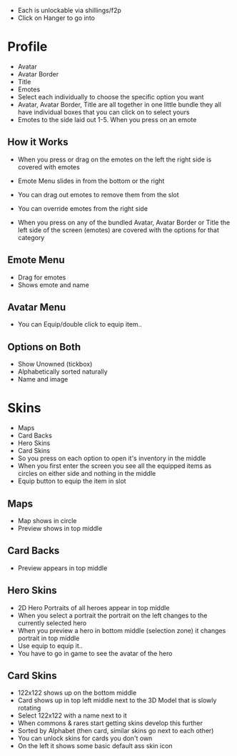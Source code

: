 - Each is unlockable via shillings/f2p
- Click on Hanger to go into

# Profile
- Avatar
- Avatar Border
- Title
- Emotes
- Select each individually to choose the specific option you want
- Avatar, Avatar Border, Title are all together in one little bundle they all have individual boxes that you can click on to select yours
- Emotes to the side laid out 1-5. When you press on an emote

## How it Works
- When you press or drag on the emotes on the left the right side is covered with emotes
- Emote Menu slides in from the bottom or the right
- You can drag out emotes to remove them from the slot
- You can override emotes from the right side

- When you press on any of the bundled Avatar, Avatar Border or Title the left side of the screen (emotes) are covered with the options for that category

## Emote Menu
- Drag for emotes 
- Shows emote and name

## Avatar Menu
- You can Equip/double click to equip item..

## Options on Both
- Show Unowned (tickbox)
- Alphabetically sorted naturally
- Name and image

# Skins
- Maps
- Card Backs
- Hero Skins
- Card Skins
- So you press on each option to open it's inventory in the middle
- When you first enter the screen you see all the equipped items as circles on either side and nothing in the middle
- Equip button to equip the item in slot

## Maps
- Map shows in circle
- Preview shows in top middle

## Card Backs
- Preview appears in top middle

## Hero Skins
- 2D Hero Portraits of all heroes appear in top middle
- When you select a portrait the portrait on the left changes to the currently selected hero
- When you preview a hero in bottom middle (selection zone) it changes portrait in top middle
- Use equip to equip it..
- You have to go in game to see the avatar of the hero

## Card Skins
- 122x122 shows up on the bottom middle
- Card shows up in top left middle next to the 3D Model that is slowly rotating
- Select 122x122 with a name next to it
- When commons & rares start getting skins develop this further
- Sorted by Alphabet (then card, similar skins go next to each other)
- You can unlock skins for cards you don't own
- On the left it shows some basic default ass skin icon